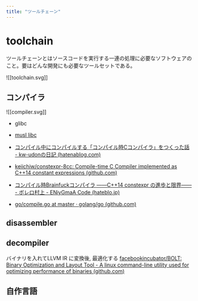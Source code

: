 ```yaml
---
title: "ツールチェーン"
---
```


# toolchain

ツールチェーンとはソースコードを実行する一連の処理に必要なソフトウェアのこと。要はどんな開発にも必要なツールセットである。

![[toolchain.svg]]

## コンパイラ

![[compiler.svg]]

- glibc
- [musl libc](https://musl.libc.org/)

- [コンパイル中にコンパイルする「コンパイル時Cコンパイラ」をつくった話 - kw-udonの日記 (hatenablog.com)](https://kw-udon.hatenablog.com/entry/2016/12/03/201722)
- [keiichiw/constexpr-8cc: Compile-time C Compiler implemented as C++14 constant expressions (github.com)](https://github.com/keiichiw/constexpr-8cc) 
- [コンパイル時Brainfuckコンパイラ ――C++14 constexpr の進歩と限界―― - ボレロ村上 - ENiyGmaA Code (hateblo.jp)](https://boleros.hateblo.jp/entry/2014/12/24/065155)
- [go/compile.go at master · golang/go (github.com)](https://github.com/golang/go/blob/master/src/cmd/compile/internal/ssa/compile.go#L331)

## disassembler

## decompiler

バイナリを入れてLLVM IR に変換後, 最適化する
[facebookincubator/BOLT: Binary Optimization and Layout Tool - A linux command-line utility used for optimizing performance of binaries (github.com)](https://github.com/facebookincubator/BOLT)


## 自作言語
